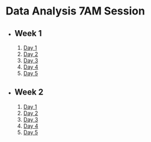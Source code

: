 # Data Analysis 7AM Session

- ## Week 1

   1. [Day 1](https://web.facebook.com/iCodeguru/videos/1021133302279714)
   2. [Day 2](https://www.facebook.com/iCodeguru/videos/2507327502779773)
   3. [Day 3](https://www.facebook.com/watch/live/?ref=watch_permalink&v=896836132173299)
   4. [Day 4](https://www.facebook.com/iCodeguru/videos/905630147536192)
   5. [Day 5](https://www.facebook.com/iCodeguru/videos/1550043255839595)

- ## Week 2

   1. [Day 1](https://www.facebook.com/iCodeguru/videos/7473341079345722)
   2. [Day 2](https://www.facebook.com/iCodeguru/videos/1085362929264578)
   3. [Day 3](https://www.facebook.com/iCodeguru/videos/974793610740099)
   4. [Day 4](https://www.facebook.com/iCodeguru/videos/227069137112948)
   5. [Day 5](https://www.facebook.com/iCodeguru/videos/244762031976720)

<!-- - ## Week

   1. [Day 1]()
   2. [Day 2]()
   3. [Day 3]()
   4. [Day 4]()
   5. [Day 5]() -->